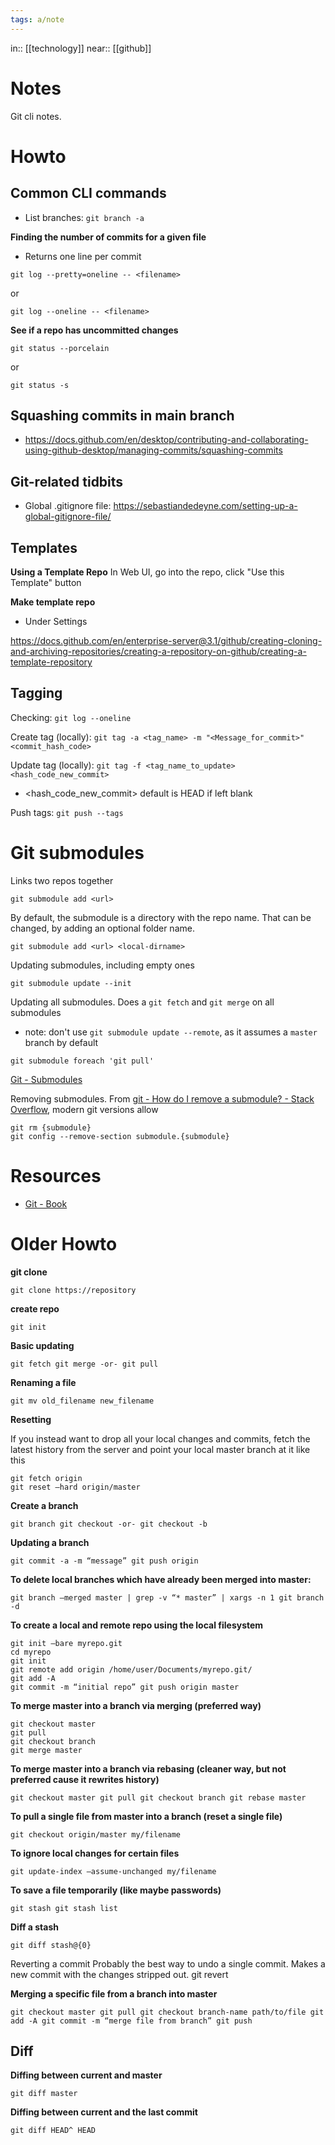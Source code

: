 ```yaml
---
tags: a/note
---
```

in:: [[technology]]
near:: [[github]]

# Notes
Git cli notes.

# Howto
## Common CLI commands
* List branches: ```git branch -a```

**Finding the number of commits for a given file**
* Returns one line per commit
```
git log --pretty=oneline -- <filename>
```
or
```
git log --oneline -- <filename>
```

**See if a repo has uncommitted changes**
```
git status --porcelain
```
or
```
git status -s
```

## Squashing commits in main branch
- https://docs.github.com/en/desktop/contributing-and-collaborating-using-github-desktop/managing-commits/squashing-commits


## Git-related tidbits
* Global .gitignore file: https://sebastiandedeyne.com/setting-up-a-global-gitignore-file/

## Templates
**Using a Template Repo**
In Web UI, go into the repo, click "Use this Template" button

**Make template repo**
* Under Settings

https://docs.github.com/en/enterprise-server@3.1/github/creating-cloning-and-archiving-repositories/creating-a-repository-on-github/creating-a-template-repository

## Tagging
Checking: ```git log --oneline```

Create tag (locally): ```git tag -a <tag_name> -m "<Message_for_commit>" <commit_hash_code>```

Update tag (locally): ```git tag -f <tag_name_to_update> <hash_code_new_commit>```
* <hash_code_new_commit> default is HEAD if left blank

Push tags: ```git push --tags```

# Git submodules
Links two repos together
```
git submodule add <url>
```

By default, the submodule is a directory with the repo name. That can be changed, by adding an optional folder name.
```
git submodule add <url> <local-dirname>
```

Updating submodules, including empty ones
```
git submodule update --init
```

Updating all submodules. Does a `git fetch` and `git merge` on all submodules
* note: don't use `git submodule update --remote`, as it assumes a `master` branch by default
```
git submodule foreach 'git pull'
```

[Git - Submodules](https://git-scm.com/book/en/v2/Git-Tools-Submodules)

Removing submodules. From [git - How do I remove a submodule? - Stack Overflow](https://stackoverflow.com/questions/1260748/how-do-i-remove-a-submodule), modern git versions allow
```
git rm {submodule}
git config --remove-section submodule.{submodule}
```

# Resources
* [Git - Book](https://git-scm.com/book/en/v2)


# Older Howto
**git clone**
```
git clone https://repository
```
  

**create repo**
```
git init
```
  
**Basic updating**
````
git fetch git merge -or- git pull
````

**Renaming a file**
```
git mv old_filename new_filename
```

  
**Resetting**

If you instead want to drop all your local changes and commits, fetch the latest history from the server and point your local master branch at it like this
```
git fetch origin
git reset –hard origin/master
```

**Create a branch**
```
git branch git checkout -or- git checkout -b 
```

**Updating a branch**
```
git commit -a -m “message” git push origin 
```
  

**To delete local branches which have already been merged into master:**
```
git branch –merged master | grep -v “* master” | xargs -n 1 git branch -d
```
  

**To create a local and remote repo using the local filesystem**
```
git init –bare myrepo.git
cd myrepo
git init
git remote add origin /home/user/Documents/myrepo.git/
git add -A
git commit -m “initial repo” git push origin master
```
  

**To merge master into a branch via merging (preferred way)**
```
git checkout master
git pull
git checkout branch
git merge master
```
  

**To merge master into a branch via rebasing (cleaner way, but not preferred cause it rewrites history)**
```
git checkout master git pull git checkout branch git rebase master
```

**To pull a single file from master into a branch (reset a single file)**
```
git checkout origin/master my/filename
```
  

**To ignore local changes for certain files**
```
git update-index –assume-unchanged my/filename
```
  

**To save a file temporarily (like maybe passwords)**
```
git stash git stash list
``` 

**Diff a stash**
```
git diff stash@{0}
```
Reverting a commit Probably the best way to undo a single commit. Makes a new commit with the changes stripped out. git revert 

 
**Merging a specific file from a branch into master**
```
git checkout master git pull git checkout branch-name path/to/file git add -A git commit -m “merge file from branch” git push
```

## Diff
**Diffing between current and master**
```
git diff master
```

**Diffing between current and the last commit**
```
git diff HEAD^ HEAD
```
